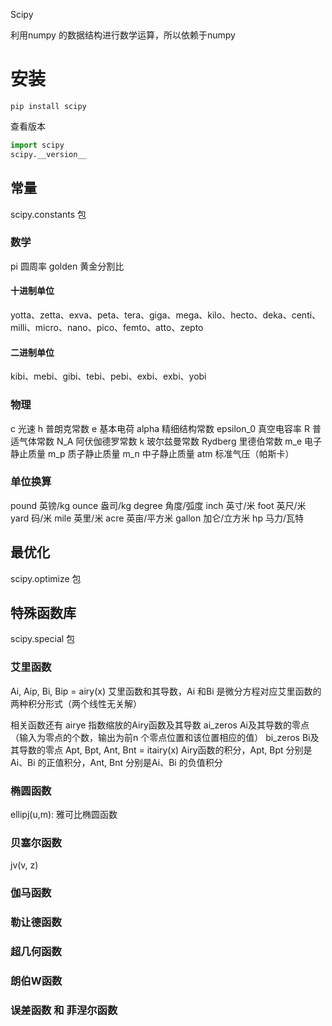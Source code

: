 Scipy

利用numpy 的数据结构进行数学运算，所以依赖于numpy

# 安装
`pip install scipy`

查看版本
```py
import scipy
scipy.__version__
```

## 常量
scipy.constants 包

### 数学
pi 圆周率
golden 黄金分割比

#### 十进制单位
yotta、zetta、exva、peta、tera、giga、mega、kilo、hecto、deka、centi、milli、micro、nano、pico、femto、atto、zepto

#### 二进制单位
kibi、mebi、gibi、tebi、pebi、exbi、exbi、yobi

### 物理
c 光速
h 普朗克常数
e 基本电荷
alpha 精细结构常数
epsilon_0 真空电容率
R 普适气体常数
N_A 阿伏伽德罗常数
k 玻尔兹曼常数
Rydberg 里德伯常数
m_e 电子静止质量
m_p 质子静止质量
m_n 中子静止质量
atm 标准气压（帕斯卡）

### 单位换算
pound 英镑/kg
ounce 盎司/kg
degree 角度/弧度
inch 英寸/米
foot 英尺/米
yard 码/米
mile 英里/米
acre 英亩/平方米
gallon 加仑/立方米
hp 马力/瓦特

## 最优化
scipy.optimize 包



## 特殊函数库
scipy.special 包

### 艾里函数
Ai, Aip, Bi, Bip = airy(x) 艾里函数和其导数，Ai 和Bi 是微分方程对应艾里函数的两种积分形式（两个线性无关解）

相关函数还有
airye 指数缩放的Airy函数及其导数
ai_zeros Ai及其导数的零点（输入为零点的个数，输出为前n 个零点位置和该位置相应的值）
bi_zeros Bi及其导数的零点
Apt, Bpt, Ant, Bnt = itairy(x) Airy函数的积分，Apt, Bpt 分别是Ai、Bi 的正值积分，Ant, Bnt 分别是Ai、Bi 的负值积分

### 椭圆函数
ellipj(u,m): 雅可比椭圆函数

### 贝塞尔函数
jv(v, z)

### 伽马函数

### 勒让德函数

### 超几何函数

### 朗伯W函数

### 误差函数 和 菲涅尔函数


